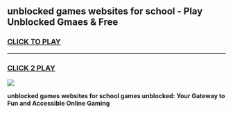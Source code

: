 
## unblocked games websites for school - Play Unblocked Gmaes & Free
<h3>
<a href="https://news.freeplayer.one?title=unblocked_games_websites_for_school&ref=16F">CLICK TO PLAY</a></h3>
<hr>

<h3>
<a href="https://news.freeplayer.one?title=unblocked_games_websites_for_school&ref=16F">CLICK 2 PLAY</a>
  
</h3>

<a href="https://news.freeplayer.one?title=unblocked_games_websites_for_school&ref=16F/"><img src="https://clearcache.store/games.png"></a>


**unblocked games websites for school games unblocked: Your Gateway to Fun and Accessible Online Gaming**
